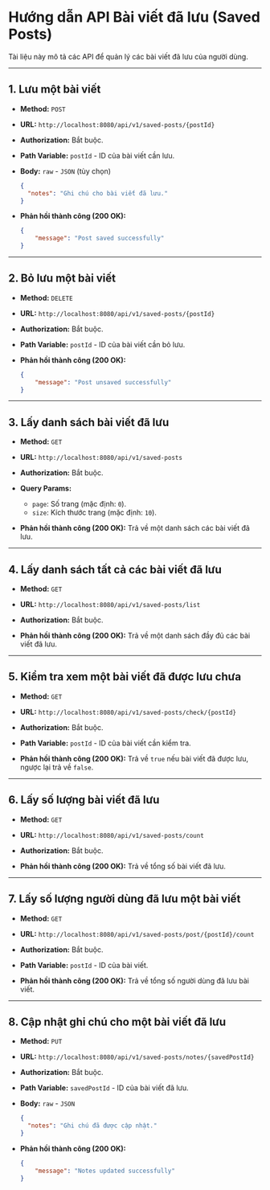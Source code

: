 # Hướng dẫn API Bài viết đã lưu (Saved Posts)

Tài liệu này mô tả các API để quản lý các bài viết đã lưu của người dùng.

---

## 1. Lưu một bài viết

- **Method:** `POST`
- **URL:** `http://localhost:8080/api/v1/saved-posts/{postId}`
- **Authorization:** Bắt buộc.
- **Path Variable:** `postId` - ID của bài viết cần lưu.
- **Body:** `raw` - `JSON` (tùy chọn)

    ```json
    {
      "notes": "Ghi chú cho bài viết đã lưu."
    }
    ```

- **Phản hồi thành công (200 OK):**

    ```json
    {
        "message": "Post saved successfully"
    }
    ```

---

## 2. Bỏ lưu một bài viết

- **Method:** `DELETE`
- **URL:** `http://localhost:8080/api/v1/saved-posts/{postId}`
- **Authorization:** Bắt buộc.
- **Path Variable:** `postId` - ID của bài viết cần bỏ lưu.

- **Phản hồi thành công (200 OK):**

    ```json
    {
        "message": "Post unsaved successfully"
    }
    ```

---

## 3. Lấy danh sách bài viết đã lưu

- **Method:** `GET`
- **URL:** `http://localhost:8080/api/v1/saved-posts`
- **Authorization:** Bắt buộc.
- **Query Params:**
    -   `page`: Số trang (mặc định: `0`).
    -   `size`: Kích thước trang (mặc định: `10`).

- **Phản hồi thành công (200 OK):** Trả về một danh sách các bài viết đã lưu.

---

## 4. Lấy danh sách tất cả các bài viết đã lưu

- **Method:** `GET`
- **URL:** `http://localhost:8080/api/v1/saved-posts/list`
- **Authorization:** Bắt buộc.

- **Phản hồi thành công (200 OK):** Trả về một danh sách đầy đủ các bài viết đã lưu.

---

## 5. Kiểm tra xem một bài viết đã được lưu chưa

- **Method:** `GET`
- **URL:** `http://localhost:8080/api/v1/saved-posts/check/{postId}`
- **Authorization:** Bắt buộc.
- **Path Variable:** `postId` - ID của bài viết cần kiểm tra.

- **Phản hồi thành công (200 OK):** Trả về `true` nếu bài viết đã được lưu, ngược lại trả về `false`.

---

## 6. Lấy số lượng bài viết đã lưu

- **Method:** `GET`
- **URL:** `http://localhost:8080/api/v1/saved-posts/count`
- **Authorization:** Bắt buộc.

- **Phản hồi thành công (200 OK):** Trả về tổng số bài viết đã lưu.

---

## 7. Lấy số lượng người dùng đã lưu một bài viết

- **Method:** `GET`
- **URL:** `http://localhost:8080/api/v1/saved-posts/post/{postId}/count`
- **Authorization:** Bắt buộc.
- **Path Variable:** `postId` - ID của bài viết.

- **Phản hồi thành công (200 OK):** Trả về tổng số người dùng đã lưu bài viết.

---

## 8. Cập nhật ghi chú cho một bài viết đã lưu

- **Method:** `PUT`
- **URL:** `http://localhost:8080/api/v1/saved-posts/notes/{savedPostId}`
- **Authorization:** Bắt buộc.
- **Path Variable:** `savedPostId` - ID của bài viết đã lưu.
- **Body:** `raw` - `JSON`

    ```json
    {
      "notes": "Ghi chú đã được cập nhật."
    }
    ```

- **Phản hồi thành công (200 OK):**

    ```json
    {
        "message": "Notes updated successfully"
    }
    ```
